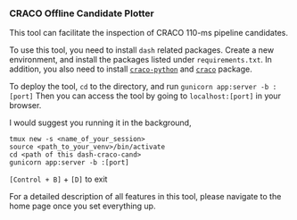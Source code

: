 ### CRACO Offline Candidate Plotter

This tool can facilitate the inspection of CRACO 110-ms pipeline candidates.

To use this tool, you need to install `dash` related packages.
Create a new environment, and install the packages listed under `requirements.txt`.
In addition, you also need to install [`craco-python`](https://github.com/askap-craco/craco-python) and [`craco`](https://github.com/askap-craco/craft) package.

To deploy the tool, `cd` to the directory, and run 
`gunicorn app:server -b :[port]`
Then you can access the tool by going to `localhost:[port]` in your browser.

I would suggest you running it in the background, 
```
tmux new -s <name_of_your_session>
source <path_to_your_venv>/bin/activate 
cd <path of this dash-craco-cand>
gunicorn app:server -b :[port]
```
`[Control + B]` + `[D]` to exit

For a detailed description of all features in this tool, please navigate to the home page once you set everything up.